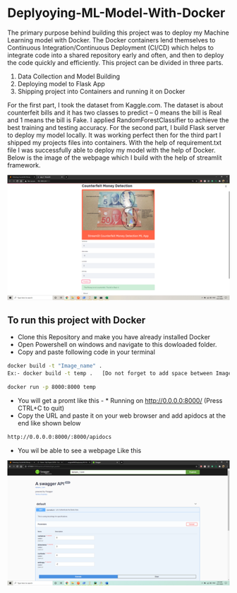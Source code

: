 # Deplyoying-ML-Model-With-Docker
The primary purpose behind building this project was to deploy my Machine Learning model with Docker. The Docker containers lend themselves to Continuous Integration/Continuous Deployment (CI/CD) which helps to integrate code into a shared repository early and often, and then to deploy the code quickly and efficiently. This project can be divided in three parts.
1) Data Collection and Model Building
2) Deploying model to Flask App 
3) Shipping project into Containers and running it on Docker

For the first part, I took the dataset from Kaggle.com. The dataset is about counterfeit bills and it has two classes to predict – 0 means the bill is Real and 1 means the bill is Fake. I applied RandomForestClassifier to achieve the best training and testing accuracy. 
For the second part, I build Flask server to deploy my model locally. It was working perfect then for the third part I shipped my projects files into containers. With the help of requirement.txt file I was successfully able to deploy my model with the help of Docker. Below is the image of the webpage which I build with the help of streamlit framework.

![](home.png/)

## To run this project with Docker
- Clone this Repository and make you have already installed Docker
- Open Powershell on windows and navigate to this dowloaded folder.
- Copy and paste following code in your terminal
```bash
docker build -t "Image_name" .  
Ex:- docker build -t temp .   [Do not forget to add space between Image_name and dot]
```
```bash
docker run -p 8000:8000 temp
```
- You will get a promt like this - * Running on http://0.0.0.0:8000/ (Press CTRL+C to quit) 
- Copy the URL and paste it on your web browser and add apidocs at the end like shown below
```bash
http://0.0.0.0:8000/:8000/apidocs
```
- You wil be able to see a webpage Like this

![](docker_home.png/)

